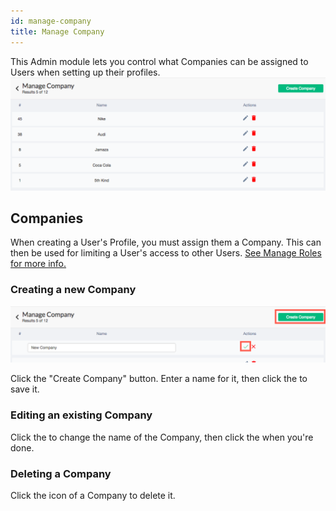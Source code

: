 ```yaml
---
id: manage-company
title: Manage Company
---
```


This Admin module lets you control what Companies can be assigned to Users when setting up their profiles.
![](/img/admin/manage-company/manage-company-overview-1.png)

## Companies
When creating a User's Profile, you must assign them a Company.  This can then be used for limiting a User's access to other Users.  [See Manage Roles for more info.](user-roles.md#user-access-rules)

### Creating a new Company
![](/img/admin/manage-company/manage-company-new-company-1.png)

Click the "Create Company" button.  Enter a name for it, then click the <i class="fa fa-check" aria-hidden="true"></i> to save it.

### Editing an existing Company
Click the <i class="fa fa-pencil-alt" aria-hidden="true"></i> to change the name of the Company, then click the <i class="fa fa-check" aria-hidden="true"></i> when you're done.

### Deleting a Company
Click the <i class="fa fa-trash" aria-hidden="true"></i> icon of a Company to delete it.
